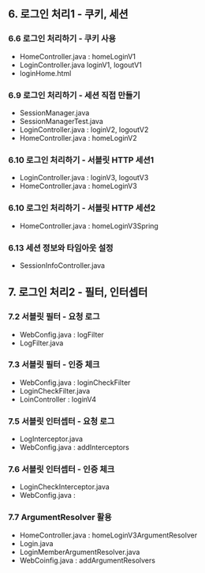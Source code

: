 ## 6. 로그인 처리1 - 쿠키, 세션
### 6.6 로그인 처리하기 - 쿠키 사용
- HomeController.java : homeLoginV1
- LoginController.java loginV1, logoutV1
- loginHome.html
### 6.9 로그인 처리하기 - 세션 직접 만들기
- SessionManager.java
- SessionManagerTest.java
- LoginController.java : loginV2, logoutV2
- HomeController.java : homeLoginV2
### 6.10 로그인 처리하기 - 서블릿 HTTP 세션1
- LoginController.java : loginV3, logoutV3
- HomeController.java : homeLoginV3
### 6.10 로그인 처리하기 - 서블릿 HTTP 세션2
- HomeController.java : homeLoginV3Spring
### 6.13 세션 정보와 타임아웃 설정
- SessionInfoController.java

## 7. 로그인 처리2 - 필터, 인터셉터
### 7.2 서블릿 필터 - 요청 로그
- WebConfig.java : logFilter
- LogFilter.java
### 7.3 서블릿 필터 - 인증 체크
- WebConfig.java : loginCheckFilter
- LoginCheckFilter.java
- LoinController : loginV4
### 7.5 서블릿 인터셉터 - 요청 로그
- LogInterceptor.java
- WebConfig.java : addInterceptors
### 7.6 서블릿 인터셉터 - 인증 체크
- LoginCheckInterceptor.java
- WebConfig.java : 
### 7.7 ArgumentResolver 활용
- HomeController.java : homeLoginV3ArgumentResolver
- Login.java
- LoginMemberArgumentResolver.java
- WebCoinfig.java : addArgumentResolvers